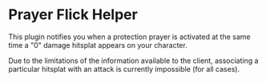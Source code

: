 # Prayer Flick Helper

This plugin notifies you when a protection prayer is activated at the same time a "0" damage hitsplat appears on your
character.

Due to the limitations of the information available to the client, associating a particular hitsplat with an attack is
currently impossible (for all cases).